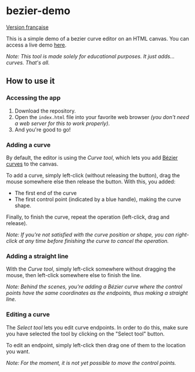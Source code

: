 # bezier-demo

[Version française](https://github.com/SuperDelphi/bezier-demo/blob/master/README.fr.md)

This is a simple demo of a bezier curve editor on an HTML canvas. You can access a live demo [here](https://frenchforge.fr/bezier).

*Note: This tool is made solely for educational purposes. It just adds... curves. That's all.*

## How to use it

### Accessing the app

1. Download the repository.
2. Open the ``index.html`` file into your favorite web browser *(you don't need a web server for this to work properly)*.
3. And you're good to go!

### Adding a curve

By default, the editor is using the *Curve tool*, which lets you add [Bézier curves](https://en.wikipedia.org/wiki/B%C3%A9zier_curve) to the canvas.

To add a curve, simply left-click (without releasing the button), drag the mouse somewhere else then release the button. With this, you added:
- The first end of the curve
- The first control point (indicated by a blue handle), making the curve shape.

Finally, to finish the curve, repeat the operation (left-click, drag and release).

*Note: If you're not satisfied with the curve position or shape, you can right-click at any time before finishing the curve to cancel the operation.*

### Adding a straight line

With the *Curve tool*, simply left-click somewhere without dragging the mouse, then left-click somewhere else to finish the line.

*Note: Behind the scenes, you're adding a Bézier curve where the control points have the same coordinates as the endpoints, thus making a straight line.*

### Editing a curve

The *Select tool* lets you edit curve endpoints. In order to do this, make sure you have selected the tool by clicking on the "Select tool" button.

To edit an endpoint, simply left-click then drag one of them to the location you want.

*Note: For the moment, it is not yet possible to move the control points.*
